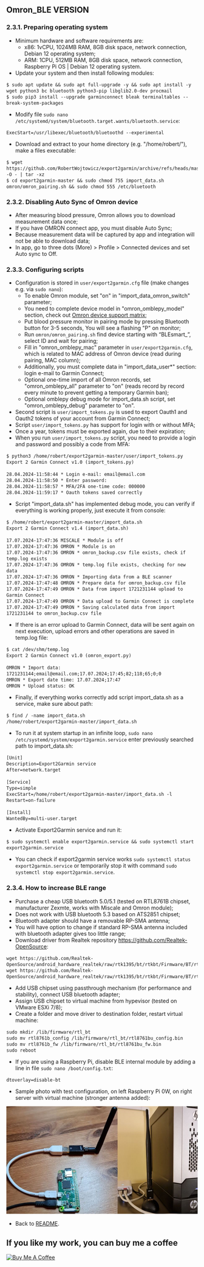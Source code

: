 ## Omron_BLE VERSION

### 2.3.1. Preparing operating system
- Minimum hardware and software requirements are:
  - x86: 1vCPU, 1024MB RAM, 8GB disk space, network connection, Debian 12 operating system;
  - ARM: 1CPU, 512MB RAM, 8GB disk space, network connection, Raspberry Pi OS | Debian 12 operating system.
- Update your system and then install following modules:
```
$ sudo apt update && sudo apt full-upgrade -y && sudo apt install -y wget python3 bc bluetooth python3-pip libglib2.0-dev procmail
$ sudo pip3 install --upgrade garminconnect bleak terminaltables --break-system-packages
```
- Modify file `sudo nano /etc/systemd/system/bluetooth.target.wants/bluetooth.service`:
```
ExecStart=/usr/libexec/bluetooth/bluetoothd --experimental
```
- Download and extract to your home directory (e.g. "/home/robert/"), make a files executable:
```
$ wget https://github.com/RobertWojtowicz/export2garmin/archive/refs/heads/master.tar.gz -O - | tar -xz
$ cd export2garmin-master && sudo chmod 755 import_data.sh omron/omron_pairing.sh && sudo chmod 555 /etc/bluetooth
```
### 2.3.2. Disabling Auto Sync of Omron device
- After measuring blood pressure, Omron allows you to download measurement data once;
- If you have OMRON connect app, you must disable Auto Sync;
- Because measurement data will be captured by app and integration will not be able to download data;
- In app, go to three dots (More) > Profile > Connected devices and set Auto sync to Off.

### 2.3.3. Configuring scripts
- Configuration is stored in `user/export2garmin.cfg` file (make changes e.g. via `sudo nano`):
  - To enable Omron module, set "on" in "import_data_omron_switch" parameter;
  - You need to complete device model in "omron_omblepy_model" section, check out [Omron device support matrix](https://github.com/userx14/omblepy?tab=readme-ov-file#omron-device-support-matrix);
  - Put blood pressure monitor in pairing mode by pressing Bluetooth button for 3-5 seconds, You will see a flashing "P" on monitor;
  - Run `omron/omron_pairing.sh` find device starting with “BLEsmart_”, select ID and wait for pairing;
  - Fill in "omron_omblepy_mac" parameter in `user/export2garmin.cfg`, which is related to MAC address of Omron device (read during pairing, MAC column);
  - Additionally, you must complete data in "import_data_user*" section: login e-mail to Garmin Connect;
  - Optional one-time import of all Omron records, set "omron_omblepy_all" parameter to "on" (reads record by record every minute to prevent getting a temporary Garmin ban);
  - Optional omblepy debug mode for import_data.sh script, set "omron_omblepy_debug" parameter to "on".
- Second script is `user/import_tokens.py` is used to export Oauth1 and Oauth2 tokens of your account from Garmin Connect;
- Script `user/import_tokens.py` has support for login with or without MFA;
- Once a year, tokens must be exported again, due to their expiration;
- When you run `user/import_tokens.py` script, you need to provide a login and password and possibly a code from MFA:
```
$ python3 /home/robert/export2garmin-master/user/import_tokens.py
Export 2 Garmin Connect v1.0 (import_tokens.py)

28.04.2024-11:58:44 * Login e-mail: email@email.com
28.04.2024-11:58:50 * Enter password:
28.04.2024-11:58:57 * MFA/2FA one-time code: 000000
28.04.2024-11:59:17 * Oauth tokens saved correctly
```
- Script "import_data.sh" has implemented debug mode, you can verify if everything is working properly, just execute it from console:
```
$ /home/robert/export2garmin-master/import_data.sh
Export 2 Garmin Connect v1.4 (import_data.sh)

17.07.2024-17:47:36 MISCALE * Module is off
17.07.2024-17:47:36 OMRON * Module is on
17.07.2024-17:47:36 OMRON * omron_backup.csv file exists, check if temp.log exists
17.07.2024-17:47:36 OMRON * temp.log file exists, checking for new data
17.07.2024-17:47:36 OMRON * Importing data from a BLE scanner
17.07.2024-17:47:48 OMRON * Prepare data for omron_backup.csv file
17.07.2024-17:47:49 OMRON * Data from import 1721231144 upload to Garmin Connect
17.07.2024-17:47:49 OMRON * Data upload to Garmin Connect is complete
17.07.2024-17:47:49 OMRON * Saving calculated data from import 1721231144 to omron_backup.csv file
```
- If there is an error upload to Garmin Connect, data will be sent again on next execution, upload errors and other operations are saved in temp.log file:
```
$ cat /dev/shm/temp.log
Export 2 Garmin Connect v1.0 (omron_export.py)

OMRON * Import data: 1721231144;email@email.com;17.07.2024;17:45;82;118;65;0;0
OMRON * Export date time: 17.07.2024;17:47
OMRON * Upload status: OK
```
- Finally, if everything works correctly add script import_data.sh as a service, make sure about path:
```
$ find / -name import_data.sh
/home/robert/export2garmin-master/import_data.sh
```
- To run it at system startup in an infinite loop, `sudo nano /etc/systemd/system/export2garmin.service` enter previously searched path to import_data.sh:
```
[Unit]
Description=Export2Garmin service
After=network.target

[Service]
Type=simple
ExecStart=/home/robert/export2garmin-master/import_data.sh -l
Restart=on-failure

[Install]
WantedBy=multi-user.target
```
- Activate Export2Garmin service and run it:
```
$ sudo systemctl enable export2garmin.service && sudo systemctl start export2garmin.service
```
- You can check if export2garmin service works `sudo systemctl status export2garmin.service` or temporarily stop it with command `sudo systemctl stop export2garmin.service`.

### 2.3.4. How to increase BLE range
- Purchase a cheap USB bluetooth 5.0/5.1 (tested on RTL8761B chipset, manufacturer Zexmte, works with Miscale and Omron module);
- Does not work with USB bluetooth 5.3 based on ATS2851 chipset;
- Bluetooth adapter should have a removable RP-SMA antenna;
- You will have option to change if standard RP-SMA antenna included with bluetooth adapter gives too little range;
- Download driver from Realtek repository https://github.com/Realtek-OpenSource:
```
wget https://github.com/Realtek-OpenSource/android_hardware_realtek/raw/rtk1395/bt/rtkbt/Firmware/BT/rtl8761b_fw
wget https://github.com/Realtek-OpenSource/android_hardware_realtek/raw/rtk1395/bt/rtkbt/Firmware/BT/rtl8761b_config
```
- Add USB chipset using passthrough mechanism (for performance and stability), connect USB bluetooth adapter;
- Assign USB chipset to virtual machine from hypevisor (tested on VMware ESXi 7/8);
- Create a folder and move driver to destination folder, restart virtual machine:
```
sudo mkdir /lib/firmware/rtl_bt
sudo mv rtl8761b_config /lib/firmware/rtl_bt/rtl8761bu_config.bin
sudo mv rtl8761b_fw /lib/firmware/rtl_bt/rtl8761bu_fw.bin
sudo reboot
```
- If you are using a Raspberry Pi, disable BLE internal module by adding a line in file `sudo nano /boot/config.txt`:
```
dtoverlay=disable-bt
```
- Sample photo with test configuration, on left Raspberry Pi 0W, on right server with virtual machine (stronger antenna added):

![alt text](https://github.com/RobertWojtowicz/export2garmin/blob/master/manuals/usb.jpg)
- Back to [README](https://github.com/RobertWojtowicz/export2garmin/blob/master/README.md).

## If you like my work, you can buy me a coffee
<a href="https://www.buymeacoffee.com/RobertWojtowicz" target="_blank"><img src="https://cdn.buymeacoffee.com/buttons/default-orange.png" alt="Buy Me A Coffee" height="41" width="174"></a>